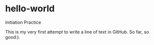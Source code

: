 # hello-world
Initiation Practice 

This is my very first attempt to write a line of text in GitHub.
So far, so good:).
